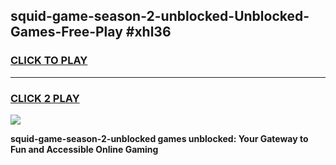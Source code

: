 
## squid-game-season-2-unblocked-Unblocked-Games-Free-Play #xhl36
<h3>
<a href="https://us.freeplayer.one?title=squid-game-season-2-unblocked&ref=9M">CLICK TO PLAY</a></h3>
<hr>

<h3>
<a href="https://us.freeplayer.one?title=squid-game-season-2-unblocked&ref=9M">CLICK 2 PLAY</a>
  
</h3>

<a href="https://us.freeplayer.one?title=squid-game-season-2-unblocked&ref=9M"><img src="https://clearcache.store/games.png"></a>


**squid-game-season-2-unblocked games unblocked: Your Gateway to Fun and Accessible Online Gaming**
